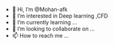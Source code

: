 - 👋 Hi, I’m @Mohan-afk
- 👀 I’m interested in Deep learning ,CFD
- 🌱 I’m currently learning ...
- 💞️ I’m looking to collaborate on ...
- 📫 How to reach me ...

<!---
Mohan-afk/Mohan-afk is a ✨ special ✨ repository because its `README.md` (this file) appears on your GitHub profile.
You can click the Preview link to take a look at your changes.
--->
